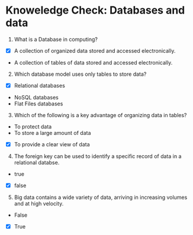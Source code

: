 # Knoweledge Check: Databases and data

1. What is a Database in computing?

- [x] A collection of organized data stored and accessed electronically.
- A collection of tables of data stored and accessed electronically.

2. Which database model uses only tables to store data?

- [x] Relational databases
- NoSQL databases
- Flat Files databases

3. Which of the following is a key advantage of organizing data in tables?

- To protect data
- To store a large amount of data
- [x] To provide a clear view of data

4. The foreign key can be used to identify a specific record of data in a relational databse.

- true
- [x] false

5. Big data contains a wide variety of data, arriving in increasing volumes and at high velocity.

- False
- [x] True
